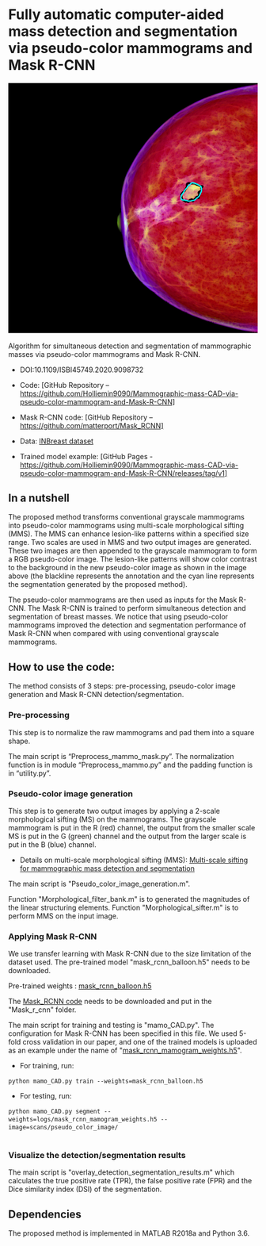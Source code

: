 # Fully automatic computer-aided mass detection and segmentation via pseudo-color mammograms and Mask R-CNN
![Mass detection and segmentation](scans/seg_mask_overlay/22580192_5530d5782fc89dd7_MG_R_CC_ANON.png)

Algorithm for simultaneous detection and segmentation of mammographic masses via pseudo-color mammograms and Mask R-CNN.


* DOI:10.1109/ISBI45749.2020.9098732
* Code: [GitHub Repository – 
https://github.com/Holliemin9090/Mammographic-mass-CAD-via-pseudo-color-mammogram-and-Mask-R-CNN]
* Mask R-CNN code: [GitHub Repository – 
https://github.com/matterport/Mask_RCNN]

* Data: [INBreast dataset]( https://www.sciencedirect.com/science/article/pii/S107663321100451X)
* Trained model example: [GitHub Pages - 
https://github.com/Holliemin9090/Mammographic-mass-CAD-via-pseudo-color-mammogram-and-Mask-R-CNN/releases/tag/v1]

## In a nutshell
The proposed method transforms conventional grayscale mammograms into pseudo-color mammograms using multi-scale morphological sifting (MMS). The MMS can enhance lesion-like patterns within a specified size range. Two scales are used in MMS and two output images are generated. These two images are then appended to the grayscale mammogram to form a RGB pseudo-color image. The lesion-like patterns will show color contrast to the background in the new pseudo-color image as shown in the image above (the blackline represents the annotation and the cyan line represents the segmentation generated by the proposed method).

The pseudo-color mammograms are then used as inputs for the Mask R-CNN. The Mask R-CNN is trained to perform simultaneous detection and segmentation of breast masses. We notice that using pseudo-color mammograms improved the detection and segmentation performance of Mask R-CNN when compared with using conventional grayscale mammograms.


## How to use the code:

The method consists of 3 steps: pre-processing, pseudo-color image generation and Mask R-CNN detection/segmentation.

### Pre-processing

This step is to normalize the raw mammograms and pad them into a square shape.

The main script is “Preprocess_mammo_mask.py”. The normalization function is in module “Preprocess_mammo.py” and the padding function is in “utility.py”.


### Pseudo-color image generation

This step is to generate two output images by applying a 2-scale morphological sifting (MS) on the mammograms. The grayscale mammogram is put in the R (red) channel, the output from the smaller scale MS is put in the G (green) channel and the output from the larger scale is put in the B (blue) channel.

* Details on multi-scale morphological sifting (MMS): [Multi-scale sifting for mammographic mass detection and segmentation](https://iopscience.iop.org/article/10.1088/2057-1976/aafc07)

The main script is "Pseudo_color_image_generation.m".

Function "Morphological_filter_bank.m" is to generated the magnitudes of the linear structuring elements.
Function "Morphological_sifter.m" is to perform MMS on the input image. 

### Applying Mask R-CNN

We use transfer learning with Mask R-CNN due to the size limitation of the dataset used. The pre-trained model "mask_rcnn_balloon.h5" needs to be downloaded.

Pre-trained weights : [mask_rcnn_balloon.h5](https://github.com/matterport/Mask_RCNN/releases)

The [Mask_RCNN code](https://github.com/matterport/Mask_RCNN) needs to be downloaded and put in the "Mask_r_cnn" folder.

The main script for training and testing is "mamo_CAD.py". The configuration for Mask R-CNN has been specified in this file. We used 5-fold cross validation in our paper, and one of the trained models is uploaded as an example under the name of "[mask_rcnn_mamogram_weights.h5](https://github.com/Holliemin9090/Mammographic-mass-CAD-via-pseudo-color-mammogram-and-Mask-R-CNN/releases/tag/v1)".
		
* For training, run:

```
python mamo_CAD.py train --weights=mask_rcnn_balloon.h5
```

* For testing, run:

```
python mamo_CAD.py segment --weights=logs/mask_rcnn_mamogram_weights.h5 --image=scans/pseudo_color_image/


```
### Visualize the detection/segmentation results

The main script is "overlay_detection_segmentation_results.m" which calculates the true positive rate (TPR), the false positive rate (FPR) and the Dice similarity index (DSI) of the segmentation.


## Dependencies

The proposed method is implemented in MATLAB R2018a and Python 3.6.




















